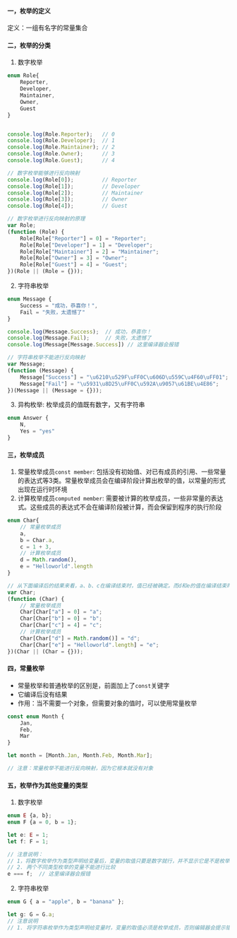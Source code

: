 #### 一，枚举的定义
定义：一组有名字的常量集合

#### 二，枚举的分类
1. 数字枚举
```typescript
enum Role{
    Reporter,
    Developer,
    Maintainer,
    Owner,
    Guest
}


console.log(Role.Reporter);   // 0
console.log(Role.Developer);  // 1
console.log(Role.Maintainer); // 2
console.log(Role.Owner);      // 3
console.log(Role.Guest);      // 4

// 数字枚举能够进行反向映射
console.log(Role[0]);         // Reporter
console.log(Role[1]);         // Developer
console.log(Role[2]);         // Maintainer
console.log(Role[3]);         // Owner
console.log(Role[4]);         // Guest

// 数字枚举进行反向映射的原理
var Role;
(function (Role) {
    Role[Role["Reporter"] = 0] = "Reporter";
    Role[Role["Developer"] = 1] = "Developer";
    Role[Role["Maintainer"] = 2] = "Maintainer";
    Role[Role["Owner"] = 3] = "Owner";
    Role[Role["Guest"] = 4] = "Guest";
})(Role || (Role = {}));
```
2. 字符串枚举
```typescript
enum Message {
    Success = "成功，恭喜你！",
    Fail = "失败，太遗憾了"
}

console.log(Message.Success);  // 成功，恭喜你！
console.log(Message.Fail);     // 失败，太遗憾了
console.log(Message[Message.Success]) // 这里编译器会报错

// 字符串枚举不能进行反向映射
var Message;
(function (Message) {
    Message["Success"] = "\u6210\u529F\uFF0C\u606D\u559C\u4F60\uFF01";
    Message["Fail"] = "\u5931\u8D25\uFF0C\u592A\u9057\u61BE\u4E86";
})(Message || (Message = {}));
```
3. 异构枚举: 枚举成员的值既有数字，又有字符串
```typescript
enum Answer {
    N,
    Yes = "yes"
}
```
#### 三，枚举成员
1. 常量枚举成员`const member`: 包括没有初始值、对已有成员的引用、一些常量的表达式等3类。常量枚举成员会在编译阶段计算出枚举的值，以常量的形式出现在运行时环境
2. 计算枚举成员`computed member`: 需要被计算的枚举成员，一些非常量的表达式。这些成员的表达式不会在编译阶段被计算，而会保留到程序的执行阶段
```typescript
enum Char{
    // 常量枚举成员
    a,
    b = Char.a,
    c = 1 + 3,
    // 计算枚举成员
    d = Math.random(),
    e = "Helloworld".length
}

// 从下面编译后的结果来看，a、b、c在编译结束时，值已经被确定。而d和e的值在编译结束时不能确定，需要等到执行阶段才能确定
var Char;
(function (Char) {
    // 常量枚举成员
    Char[Char["a"] = 0] = "a";
    Char[Char["b"] = 0] = "b";
    Char[Char["c"] = 4] = "c";
    // 计算枚举成员
    Char[Char["d"] = Math.random()] = "d";
    Char[Char["e"] = "Helloworld".length] = "e";
})(Char || (Char = {}));
```
#### 四，常量枚举
- 常量枚举和普通枚举的区别是，前面加上了`const`关键字
- 它编译后没有结果
- 作用：当不需要一个对象，但需要对象的值时，可以使用常量枚举
```typescript
const enum Month {
    Jan,
    Feb,
    Mar
}

let month = [Month.Jan, Month.Feb, Month.Mar];

// 注意：常量枚举不能进行反向映射，因为它根本就没有对象
```
#### 五，枚举作为其他变量的类型
1. 数字枚举
```typescript
enum E {a, b};
enum F {a = 0, b = 1};

let e: E = 1;
let f: F = 1;

// 注意说明：
// 1，将数字枚举作为类型声明给变量后，变量的取值只要是数字就行，并不显示它是不是枚举的成员
// 2. 两个不同类型枚举的变量不能进行比较
e === f;  // 这里编译器会报错
```
2. 字符串枚举
```typescript
enum G { a = "apple", b = "banana" };

let g: G = G.a;
// 注意说明
// 1. 将字符串枚举作为类型声明给变量时，变量的取值必须是枚举成员，否则编辑器会提示错误
```